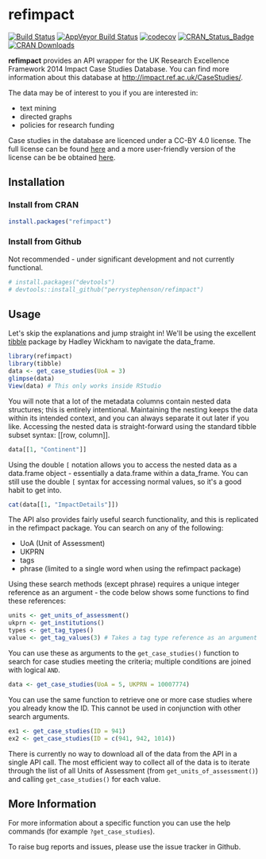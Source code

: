 
<!-- README.md is generated from README.Rmd. Please edit that file -->
refimpact
=========

[![Build Status](https://travis-ci.org/perrystephenson/refimpact.svg?branch=master)](https://travis-ci.org/perrystephenson/refimpact) [![AppVeyor Build Status](https://ci.appveyor.com/api/projects/status/github/perrystephenson/refimpact?branch=master&svg=true)](https://ci.appveyor.com/project/perrystephenson/refimpact) [![codecov](https://codecov.io/gh/perrystephenson/refimpact/branch/master/graph/badge.svg)](https://codecov.io/gh/perrystephenson/refimpact) [![CRAN\_Status\_Badge](http://www.r-pkg.org/badges/version/refimpact)](https://CRAN.R-project.org/package=refimpact) [![CRAN Downloads](http://cranlogs.r-pkg.org/badges/grand-total/refimpact)](http://cran.rstudio.com/web/packages/refimpact/index.html)

**refimpact** provides an API wrapper for the UK Research Excellence Framework 2014 Impact Case Studies Database. You can find more information about this database at <http://impact.ref.ac.uk/CaseStudies/>.

The data may be of interest to you if you are interested in:

-   text mining
-   directed graphs
-   policies for research funding

Case studies in the database are licenced under a CC-BY 4.0 license. The full license can be found [here](https://creativecommons.org/licenses/by/4.0/legalcode) and a more user-friendly version of the license can be be obtained [here](https://creativecommons.org/licenses/by/4.0/).

Installation
------------

### Install from CRAN

``` r
install.packages("refimpact")
```

### Install from Github

Not recommended - under significant development and not currently functional.

``` r
# install.packages("devtools")
# devtools::install_github("perrystephenson/refimpact")
```

Usage
-----

Let's skip the explanations and jump straight in! We'll be using the excellent [tibble](https://github.com/hadley/tibble) package by Hadley Wickham to navigate the data\_frame.

``` r
library(refimpact)
library(tibble)
data <- get_case_studies(UoA = 3)
glimpse(data)
View(data) # This only works inside RStudio
```

You will note that a lot of the metadata columns contain nested data structures; this is entirely intentional. Maintaining the nesting keeps the data within its intended context, and you can always separate it out later if you like. Accessing the nested data is straight-forward using the standard tibble subset syntax: \[\[row, column\]\].

``` r
data[[1, "Continent"]]
```

Using the double `[` notation allows you to access the nested data as a data.frame object - essentially a data.frame within a data\_frame. You can still use the double `[` syntax for accessing normal values, so it's a good habit to get into.

``` r
cat(data[[1, "ImpactDetails"]])
```

The API also provides fairly useful search functionality, and this is replicated in the refimpact package. You can search on any of the following:

-   UoA (Unit of Assessment)
-   UKPRN
-   tags
-   phrase (limited to a single word when using the refimpact package)

Using these search methods (except phrase) requires a unique integer reference as an argument - the code below shows some functions to find these references:

``` r
units <- get_units_of_assessment()
ukprn <- get_institutions()
types <- get_tag_types()
value <- get_tag_values(3) # Takes a tag type reference as an argument
```

You can use these as arguments to the `get_case_studies()` function to search for case studies meeting the criteria; multiple conditions are joined with logical `AND`.

``` r
data <- get_case_studies(UoA = 5, UKPRN = 10007774)
```

You can use the same function to retrieve one or more case studies where you already know the ID. This cannot be used in conjunction with other search arguments.

``` r
ex1 <- get_case_studies(ID = 941)
ex2 <- get_case_studies(ID = c(941, 942, 1014))
```

There is currently no way to download all of the data from the API in a single API call. The most efficient way to collect all of the data is to iterate through the list of all Units of Assessment (from `get_units_of_assessment()`) and calling `get_case_studies()` for each value.

More Information
----------------

For more information about a specific function you can use the help commands (for example `?get_case_studies`).

To raise bug reports and issues, please use the issue tracker in Github.
